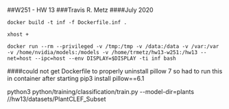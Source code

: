 ##W251 - HW 13
###Travis R. Metz
####July 2020

```docker build -t inf -f Dockerfile.inf .```

```xhost +```

```docker run --rm --privileged -v /tmp:/tmp -v /data:/data -v /var:/var -v /home/nvidia/models:/models -v /home/trmetz/hw13-w251:/hw13 --net=host --ipc=host --env DISPLAY=$DISPLAY -ti inf bash```

####could not get Dockerfile to properly uninstall pillow 7 so had to run this in container after starting
pip3 install pillow==6.1

python3 python/training/classification/train.py --model-dir=plants //hw13/datasets/PlantCLEF_Subset
